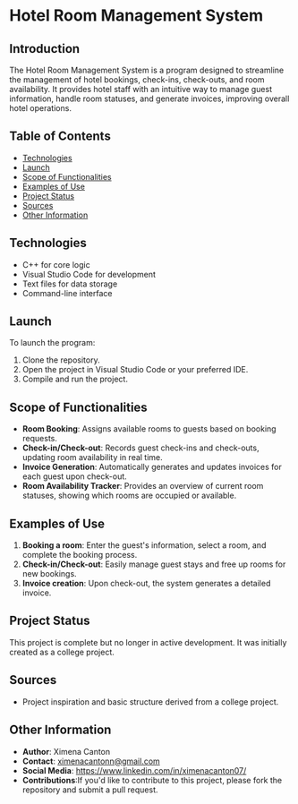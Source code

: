 # Hotel Room Management System

## Introduction
The Hotel Room Management System is a program designed to streamline the management of hotel bookings, check-ins, check-outs, and room availability. It provides hotel staff with an intuitive way to manage guest information, handle room statuses, and generate invoices, improving overall hotel operations.

## Table of Contents
- [Technologies](#technologies)
- [Launch](#launch)
- [Scope of Functionalities](#scope-of-functionalities)
- [Examples of Use](#examples-of-use)
- [Project Status](#project-status)
- [Sources](#sources)
- [Other Information](#other-information)

## Technologies
- C++ for core logic
- Visual Studio Code for development
- Text files for data storage
- Command-line interface

## Launch
To launch the program:
1. Clone the repository.
2. Open the project in Visual Studio Code or your preferred IDE.
3. Compile and run the project.

## Scope of Functionalities
- **Room Booking**: Assigns available rooms to guests based on booking requests.
- **Check-in/Check-out**: Records guest check-ins and check-outs, updating room availability in real time.
- **Invoice Generation**: Automatically generates and updates invoices for each guest upon check-out.
- **Room Availability Tracker**: Provides an overview of current room statuses, showing which rooms are occupied or available.

## Examples of Use
1. **Booking a room**: Enter the guest's information, select a room, and complete the booking process.
2. **Check-in/Check-out**: Easily manage guest stays and free up rooms for new bookings.
3. **Invoice creation**: Upon check-out, the system generates a detailed invoice.

## Project Status
This project is complete but no longer in active development. It was initially created as a college project.

## Sources
- Project inspiration and basic structure derived from a college project.

## Other Information
- **Author**: Ximena Canton
- **Contact**: ximenacantonn@gmail.com
- **Social Media**: https://www.linkedin.com/in/ximenacanton07/
- **Contributions**:If you'd like to contribute to this project, please fork the repository and submit a pull request.

 

